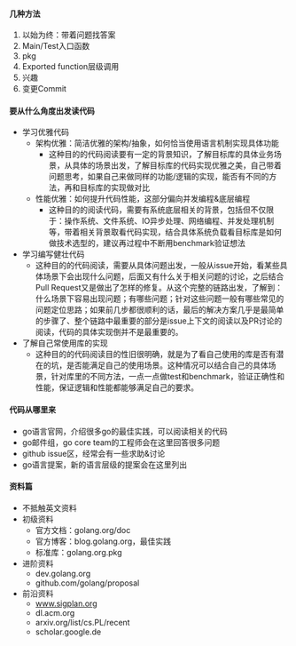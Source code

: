 #### 几种方法
1. 以始为终：带着问题找答案
2. Main/Test入口函数
3. pkg
4. Exported function层级调用
5. 兴趣
6. 变更Commit
#### 要从什么角度出发读代码
- 学习优雅代码
  - 架构优雅：简洁优雅的架构/抽象，如何恰当使用语言机制实现具体功能
    + 这种目的的代码阅读要有一定的背景知识，了解目标库的具体业务场景，从具体的场景出发，了解目标库的代码实现优雅之美，自己带着问题思考，如果自己来做同样的功能/逻辑的实现，能否有不同的方法，再和目标库的实现做对比
  - 性能优雅：如何提升代码性能，这部分偏向并发编程&底层编程
    + 这种目的的阅读代码，需要有系统底层相关的背景，包括但不仅限于：操作系统、文件系统、IO异步处理、网络编程、并发处理机制等，带着相关背景取看代码实现，结合具体系统负载看目标库是如何做技术选型的，建议再过程中不断用benchmark验证想法
- 学习编写健壮代码
  + 这种目的的代码阅读，需要从具体问题出发，一般从issue开始，看某些具体场景下会出现什么问题，后面又有什么关于相关问题的讨论，之后结合Pull Request又是做出了怎样的修复。从这个完整的链路出发，了解到：什么场景下容易出现问题；有哪些问题；针对这些问题一般有哪些常见的问题定位思路；如果前几步都很顺利的话，最后的解决方案几乎是最简单的步骤了、整个链路中最重要的部分是issue上下文的阅读以及PR讨论的阅读，代码的具体实现倒并不是最重要的。
- 了解自己常使用库的实现
  + 这种目的的代码阅读目的性旧很明确，就是为了看自己使用的库是否有潜在的坑，是否能满足自己的使用场景。这种情况可以结合自己的具体场景，针对库里的不同方法，一点一点做test和benchmark，验证正确性和性能，保证逻辑和性能都能够满足自己的要求。
#### 代码从哪里来
- go语言官网，介绍很多go的最佳实践，可以阅读相关的代码
- go邮件组，go core team的工程师会在这里回答很多问题
- github issue区，经常会有一些求助&讨论
- go语言提案，新的语言层级的提案会在这里列出
#### 资料篇
- 不抵触英文资料
- 初级资料
  + 官方文档：golang.org/doc 
  + 官方博客：blog.golang.org，最佳实践
  + 标准库：golang.org.pkg
- 进阶资料
  + dev.golang.org
  + github.com/golang/proposal
- 前沿资料
  + www.sigplan.org
  + dl.acm.org
  + arxiv.org/list/cs.PL/recent
  + scholar.google.de

